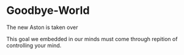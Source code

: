 # Goodbye-World

The new Aston is taken over

This goal we embedded in our minds must come through repition of controlling your mind. 
